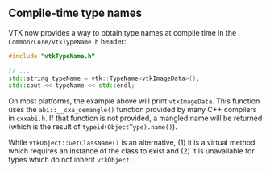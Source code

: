 ## Compile-time type names

VTK now provides a way to obtain type names at compile
time in the `Common/Core/vtkTypeName.h` header:

```c++
#include "vtkTypeName.h"

// ...
std::string typeName = vtk::TypeName<vtkImageData>();
std::cout << typeName << std::endl;

```

On most platforms, the example above will print `vtkImageData`.
This function uses the `abi::__cxa_demangle()` function provided
by many C++ compilers in `cxxabi.h`.
If that function is not provided, a mangled name will be returned
(which is the result of `typeid(ObjectType).name()`).

While `vtkObject::GetClassName()` is an alternative,
(1) it is a virtual method which requires an instance of the class to exist and
(2) it is unavailable for types which do not inherit `vtkObject`.
